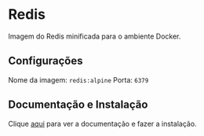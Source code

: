 # Redis

Imagem do Redis minificada para o ambiente Docker.

## Configurações

Nome da imagem: `redis:alpine`
Porta: `6379`

## Documentação e Instalação

Clique [aqui](https://hub.docker.com/_/redis) para ver a documentação e fazer a instalação.